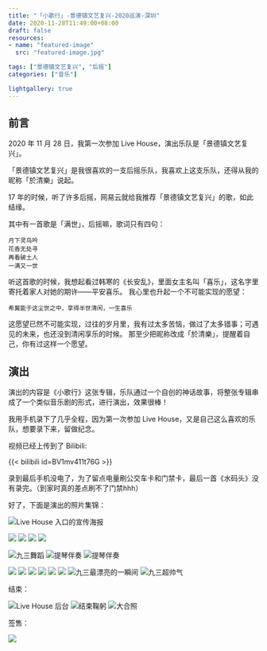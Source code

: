 ```yaml
---
title: "「小歌行」-景德镇文艺复兴-2020巡演-深圳"
date: 2020-11-28T11:49:00+08:00
draft: false
resources:
- name: "featured-image"
  src: "featured-image.jpg"

tags: ["景德镇文艺复兴", "后摇"]
categories: ["音乐"]

lightgallery: true
---
```


## 前言

2020 年 11 月 28 日，我第一次参加 Live House，演出乐队是「景德镇文艺复兴」。

「景德镇文艺复兴」是我很喜欢的一支后摇乐队，我喜欢上这支乐队，还得从我的昵称「於清樂」说起。

17 年的时候，听了许多后摇，网易云就给我推荐「景德镇文艺复兴」的歌，如此结缘。

<!--more-->

其中有一首歌是「满世」，后摇嘛，歌词只有四句：

    月下灵鸟吟
    花香无处寻
    再看破土人
    一满又一世

听这首歌的时候，我想起看过韩寒的《长安乱》，里面女主名叫「喜乐」，这名字里寄托着家人对她的期许——平安喜乐。
我心里也升起一个不可能实现的愿望：

    希冀能于这尘世之中，享得半世清闲，一生喜乐

这愿望已然不可能实现，过往的岁月里，我有过太多苦恼，做过了太多错事；可遇见的未来，也还没到清闲享乐的时候。
那至少把昵称改成「於清樂」，提醒着自己，你有过这样一个愿望。

## 演出

演出的内容是《小歌行》这张专辑，乐队通过一个自创的神话故事，将整张专辑串成了一个类似音乐剧的形式，进行演出，效果很棒！

我用手机录下了几乎全程，因为第一次参加 Live House，又是自己这么喜欢的乐队，想要录下来，留做纪念。

视频已经上传到了 Bilibili:

{{< bilibili id=BV1mv411t76G >}}

录到最后手机没电了，为了留点电量刷公交车卡和门禁卡，最后一首《水码头》没有录完。（到家时真的差点刷不了门禁hhh）


好了，下面是演出的照片集锦：

![Live House 入口的宣传海报](/images/jingdezhen-renaissance-band/968138-20201128113509598-520668629.jpg)


![](/images/jingdezhen-renaissance-band/968138-20201128113624303-2016722864.jpg)
![](/images/jingdezhen-renaissance-band/968138-20201128113628764-1153463538.jpg)
![](/images/jingdezhen-renaissance-band/968138-20201128113638014-1594750779.jpg)
![](/images/jingdezhen-renaissance-band/968138-20201128114120474-1364776540.jpg)

![九三舞蹈](/images/jingdezhen-renaissance-band/968138-20201128114814888-740961187.jpg)
![提琴伴奏](/images/jingdezhen-renaissance-band/968138-20201128114128067-1544370442.jpg)
![提琴伴奏](/images/jingdezhen-renaissance-band/968138-20201128114139889-1898640004.jpg)

![](/images/jingdezhen-renaissance-band/968138-20201128114147861-2104586359.jpg)
![](/images/jingdezhen-renaissance-band/968138-20201128114155271-1084407368.jpg)
![](/images/jingdezhen-renaissance-band/968138-20201128114227530-1597188845.jpg)
![](/images/jingdezhen-renaissance-band/968138-20201128114241120-99677935.jpg)
![](/images/jingdezhen-renaissance-band/968138-20201128114247824-172194041.jpg)
![](/images/jingdezhen-renaissance-band/968138-20201128114253686-145509147.jpg)
![九三最漂亮的一瞬间](/images/jingdezhen-renaissance-band/968138-20201128114300937-1249145761.jpg)
![九三超帅气](/images/jingdezhen-renaissance-band/968138-20201128114309169-866899330.jpg)

结束：

![Live House 后台](/images/jingdezhen-renaissance-band/968138-20201128114357231-542104843.jpg)
![结束鞠躬](/images/jingdezhen-renaissance-band/968138-20201128114431651-1177933036.jpg)
![大合照](/images/jingdezhen-renaissance-band/968138-20201128114503863-1307895977.jpg)

签售：

![](/images/jingdezhen-renaissance-band/968138-20201128114723297-452926719.jpg)
